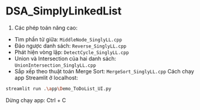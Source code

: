 # DSA_SimplyLinkedList
1. Các phép toán nâng cao:
- Tìm phần tử giữa: `MiddleNode_SinglyLL.cpp`
- Đảo ngược danh sách: `Reverse_SinglyLL.cpp`
- Phát hiện vòng lặp: `DetectCycle_SinglyLL.cpp`
- Union và Intersection của hai danh sách: `UnionIntersection_SinglyLL.cpp`
- Sắp xếp theo thuật toán Merge Sort: `MergeSort_SinglyLL.cpp`
Cách chạy app Streamlit ở localhost:

```bash
streamlit run .\app\Demo_ToDoList_UI.py
```
Dừng chạy app: Ctrl + C
